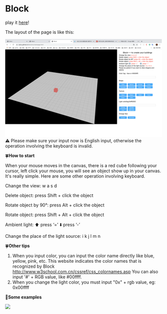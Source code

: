 # Block

play it [here](https://shuaiqifeiyang.github.io/block/src/mainpage.html)!



The layout of the page is like this:

![](./image/page.png):warning: Please make sure your input now is English input, otherwise the operation involving the keyboard is invalid.

:four_leaf_clover:**How to start**

When your mouse moves in the canvas, there is a red cube following your cursor, left click your mouse, you will see an object show up in your canvas. It's really simple. Here are some other operation involving keyboard.

Change the view: w a s d

Delete object: press Shift + click the object

Rotate object by 90°: press Alt + click the object

Rotate object: press Shift + Alt + click the object

Ambient light: ⬆️ press ‘=’   ⬇️ press ‘-’

Change the place of the light source: i k j l m n

:four_leaf_clover:**Other tips**

1. When you input color, you can input the color name directly like blue, yellow, pink, etc. This website indicates the color names that is recognized by Block <http://www.w3school.com.cn/cssref/css_colornames.asp>  You can also input '#' + RGB value, like #00ffff. 
2. When you change the light color, you must input "0x" + rgb value, eg:  0x00ffff

:cherry_blossom:**Some examples**

![](https://github.com/zjulzy/block/blob/master/image/result1.PNG?raw=true)

